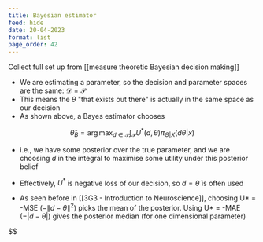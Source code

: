 ```yaml
---
title: Bayesian estimator
feed: hide
date: 20-04-2023
format: list
page_order: 42
---
```



Collect full set up from [[measure theoretic Bayesian decision making]]

- We are estimating a parameter, so the decision and parameter spaces are the same: $\mathcal D = \mathcal P$
- This means the $\theta$ "that exists out there" is actually in the same space as our decision
- As shown above, a Bayes estimator chooses 

$$\hat \theta_B = \arg\max_{d\in\mathcal P} \int_\mathcal P U^*(d, \theta)\pi_{\Theta | X}(d\theta | x)$$


- i.e., we have some posterior over the true parameter, and we are choosing $d$ in the integral to maximise some utility under this posterior belief
- Effectively, $U^*$ is negative loss of our decision, so $d=\hat\theta$ is often used

- As seen before in [[3G3 - Introduction to Neuroscience]], choosing U* = -MSE ($-\|d-\theta\|^2$) picks the mean of the posterior. Using U* = -MAE ($-|d-\theta|$) gives the posterior median (for one dimensional parameter)


$$